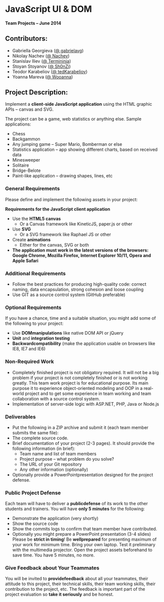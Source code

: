 # JavaScript UI & DOM
#### Team Projects – June 2014

## Contributors:
* Gabriella Geоrgieva ([@ gabrielavg](https://github.com/gabrielavg))
* Nikolay Nachev ([@ Nachev](https://github.com/Nachev))
* Stanislav Iliev ([@ Termininja](https://github.com/Termininja))
* Stoyan Stoyanov ([@ Sh0nZi](https://github.com/Sh0nZi))
* Teodor Karabeliov ([@ tedKarabeliov](https://github.com/tedKarabeliov))
* Yoanna Mareva ([@ Wooanna](https://github.com/Wooanna))

## Project Description:
Implement a **client-side JavaScript application** using the HTML graphic APIs – canvas and SVG.

The project can be a game, web statistics or anything else. Sample applications:
   * Chess
   * Backgammon
   * Any jumping game – Super Mario, Bomberman or else
   * Statistics application – app showing different charts, based on received data
   * Minesweeper
   * Solitaire
   * Bridge-Belote
   * Paint-like application – drawing shapes, lines, etc

### General Requirements
Please define and implement the following assets in your project:

**Requirements for the JavaScript client application**
   * Use the **HTML5 canvas**
      * Or a Canvas framework like KineticJS, paper.js or other
   * Use **SVG**
      * Or a SVG framework like Raphael JS or other
   * Create **animations**
      * Either for the canvas, SVG or both
   * **The application must work in the latest versions of the browsers: Google Chrome,  Mozilla Firefox, Internet Explorer 10/11, Opera and Apple Safari**

### Additional Requirements
   * Follow the best practices for producing high-quality code: correct naming, data encapsulation, strong cohesion and loose coupling
   * Use GIT as a source control system (GitHub preferable)

### Optional Requirements
If you have a chance, time and a suitable situation, you might add some of the following to your project:
   * Use **DOMmanipulations** like native DOM API or jQuery
   * **Unit** and **integration testing**
   * **Backwardcompatibility** (make the application usable on browsers like IE8, IE7 and IE6)

### Non-Required Work
   * Completely finished project is not obligatory required. It will not be a big problem if your project is not completely finished or is not working greatly. This team work project is for educational purpose. Its main purpose it to experience object-oriented modeling and OOP in a real-world project and to get some experience in team working and team collaboration with a source control system. 
   * Implementation of server-side logic with ASP.NET, PHP, Java or Node.js

### Deliverables
   * Put the following in a ZIP archive and submit it (each team member submits the same file):
   * The complete source code.
   * Brief documentation of your project (2-3 pages). It should provide the following information (in brief):
      * Team name and list of team members
      * Project purpose – what problem do you solve?
      * The URL of your Git repository
      * Any other information (optionally)
   * Optionally provide a PowerPointpresentation designed for the project defense.

### Public Project Defense
Each team will have to deliver a **publicdefense** of its work to the other students and trainers. You will have **only 5 minutes** for the following:
   * Demonstrate the application (very shortly)
   * Show the source code
   * Show the commits logs to confirm that team member have contributed.
   * Optionally you might prepare a PowerPoint presentation (3-4 slides)
Please be **strict in timing**! Be **wellprepared** for presenting maximum of your work for minimum time. Bring your own laptop. Test it preliminary with the multimedia projector. Open the project assets beforehand to save time. You have 5 minutes, no more.

### Give Feedback about Your Teammates
You will be invited to **providefeedback** about all your teammates, their attitude to this project, their technical skills, their team working skills, their contribution to the project, etc. The feedback is important part of the project evaluation so **take it seriously** and be honest.
